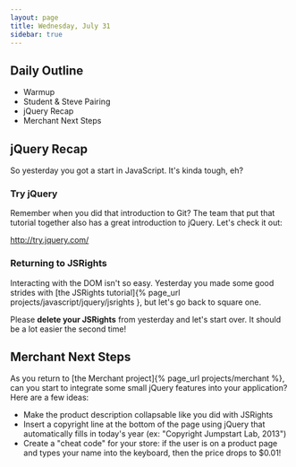 ```yaml
---
layout: page
title: Wednesday, July 31
sidebar: true
---
```



## Daily Outline

* Warmup
* Student & Steve Pairing
* jQuery Recap
* Merchant Next Steps

## jQuery Recap

So yesterday you got a start in JavaScript. It's kinda tough, eh?

### Try jQuery

Remember when you did that introduction to Git? The team that put that tutorial together also has a great introduction to jQuery. Let's check it out:

http://try.jquery.com/

### Returning to JSRights

Interacting with the DOM isn't so easy. Yesterday you made some good strides with [the JSRights tutorial]{% page_url projects/javascript/jquery/jsrights }, but let's go back to square one.

Please **delete your JSRights** from yesterday and let's start over. It should be a lot easier the second time!

## Merchant Next Steps

As you return to [the Merchant project]{% page_url projects/merchant %}, can you start to integrate some small jQuery features into your application? Here are a few ideas:

* Make the product description collapsable like you did with JSRights
* Insert a copyright line at the bottom of the page using jQuery that automatically fills in today's year (ex: "Copyright Jumpstart Lab, 2013")
* Create a "cheat code" for your store: if the user is on a product page and types your name into the keyboard, then the price drops to $0.01!
